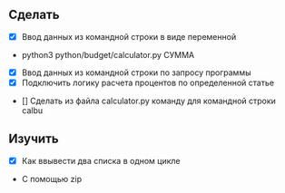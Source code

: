 ## Сделать
- [x] Ввод данных из командной строки в виде переменной
* python3 python/budget/calculator.py СУММА
- [x] Ввод данных из командной строки по запросу программы
- [x] Подключить логику расчета процентов по определенной статье
- [] Сделать из файла calculator.py команду для командной строки calbu

## Изучить
- [x] Как ввывести два списка в одном цикле
* С помощью zip
